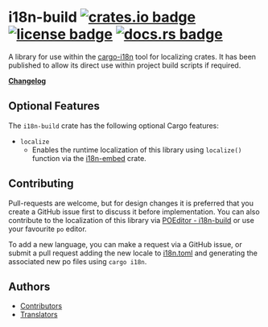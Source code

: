 # i18n-build [![crates.io badge](https://img.shields.io/crates/v/i18n-build.svg)](https://crates.io/crates/i18n-build) [![license badge](https://img.shields.io/github/license/kellpossible/cargo-i18n)](https://github.com/kellpossible/cargo-i18n/blob/master/i18n-build/LICENSE.txt) [![docs.rs badge](https://docs.rs/i18n-build/badge.svg)](https://docs.rs/i18n-build/)

A library for use within the [cargo-i18n](https://crates.io/crates/cargo_i18n) tool for localizing crates. It has been published to allow its direct use within project build scripts if required.

**[Changelog](https://github.com/kellpossible/cargo-i18n/blob/master/i18n-build/CHANGELOG.md)**

## Optional Features

The `i18n-build` crate has the following optional Cargo features:

+ `localize`
  + Enables the runtime localization of this library using `localize()` function via the [i18n-embed](https://crates.io/crates/i18n-embed) crate.

## Contributing

Pull-requests are welcome, but for design changes it is preferred that you create a GitHub issue first to discuss it before implementation. You can also contribute to the localization of this library via [POEditor - i18n-build](https://poeditor.com/join/project/BCW39cVoco) or use your favourite `po` editor.

To add a new language, you can make a request via a GitHub issue, or submit a pull request adding the new locale to [i18n.toml](https://github.com/kellpossible/cargo-i18n/blob/master/i18n.toml) and generating the associated new po files using `cargo i18n`.

## Authors

+ [Contributors](https://github.com/kellpossible/cargo-i18n/graphs/contributors)
+ [Translators](https://github.com/kellpossible/cargo-i18n/blob/master/i18n-build/i18n/TRANSLATORS)